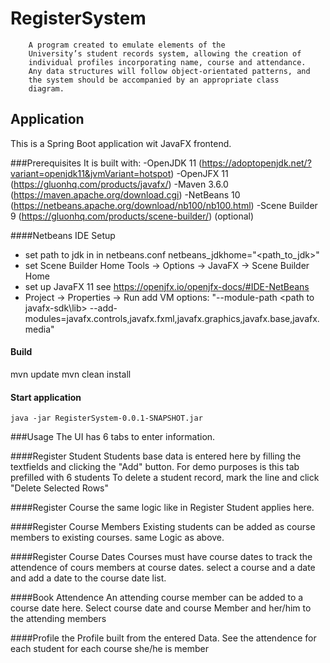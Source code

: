 # RegisterSystem
		A program created to emulate elements of the
        University’s student records system, allowing the creation of
        individual profiles incorporating name, course and attendance.
        Any data structures will follow object-orientated patterns, and
        the system should be accompanied by an appropriate class
        diagram.

## Application
This is a Spring Boot application wit JavaFX frontend.

###Prerequisites
It is built with: 
-OpenJDK 11  (https://adoptopenjdk.net/?variant=openjdk11&jvmVariant=hotspot)
-OpenJFX 11  (https://gluonhq.com/products/javafx/)
-Maven 3.6.0 (https://maven.apache.org/download.cgi)
-NetBeans 10 (https://netbeans.apache.org/download/nb100/nb100.html)
-Scene Builder 9 (https://gluonhq.com/products/scene-builder/) (optional)

####Netbeans IDE Setup
- set path to jdk in in netbeans.conf netbeans_jdkhome="<path_to_jdk>"
- set Scene Builder Home Tools -> Options -> JavaFX -> Scene Builder Home
- set up JavaFX 11 see https://openjfx.io/openjfx-docs/#IDE-NetBeans
- Project -> Properties -> Run add VM options:
"--module-path <path to javafx-sdk\lib>
--add-modules=javafx.controls,javafx.fxml,javafx.graphics,javafx.base,javafx.media"

#### Build
mvn update
mvn clean install 

#### Start application
	java -jar RegisterSystem-0.0.1-SNAPSHOT.jar

###Usage
The UI has 6 tabs to enter information.

####Register Student
Students base data is entered here by filling the textfields and clicking the "Add" button.
For demo purposes is this tab prefilled with 6 students
To delete a student record, mark the line and click "Delete Selected Rows"

####Register Course
the same logic like in Register Student applies here.

####Register Course Members
Existing students can be added as course members to existing courses.
same Logic as above.

####Register Course Dates
Courses must have course dates to track the attendence of cours members at course dates.
select a course and a date and add a date to the course date list.

####Book Attendence
An attending course member can be added to a course date here.
Select course date and course Member and her/him to the attending members

####Profile
the Profile built from the entered Data.
See the attendence for each student for each course she/he is member
